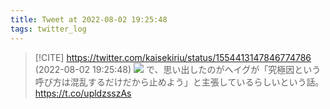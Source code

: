 ```yaml
---
title: Tweet at 2022-08-02 19:25:48
tags: twitter_log
---
```


> [!CITE] https://twitter.com/kaisekiriu/status/1554413147846774786 (2022-08-02 19:25:48)
> ![](https://twitter.com/kaisekiriu/status/1554413147846774786)
> で、思い出したのがヘイグが「究極因という呼び方は混乱するだけだから止めよう」と主張しているらしいという話。
> https://t.co/upldzsszAs
